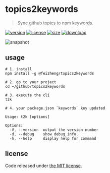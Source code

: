 # topics2keywords
> Sync github topics to npm keywords.

[![version][version-image]][version-url]
[![license][license-image]][license-url]
[![size][size-image]][size-url]
[![download][download-image]][download-url]

![snapshot](https://tva1.sinaimg.cn/large/0081Kckwgy1gkeeogrdfjj30sm0emaxq.jpg)

## usage
```shell
# 1. install
npm install -g @feizheng/topics2keywords

# 2. go to your project
cd ~/github/topics2keywords

# 3. execute the cli
t2k

# 4. your package.json `keywords` key updated
```

~~~
Usage: t2k [options]

Options:
  -V, --version  output the version number
  -d, --debug    show debug info.
  -h, --help     display help for command
~~~

## license
Code released under [the MIT license](https://github.com/afeiship/topics2keywords/blob/master/LICENSE.txt).

[version-image]: https://img.shields.io/npm/v/@feizheng/topics2keywords
[version-url]: https://npmjs.org/package/@feizheng/topics2keywords

[license-image]: https://img.shields.io/npm/l/@feizheng/topics2keywords
[license-url]: https://github.com/afeiship/topics2keywords/blob/master/LICENSE.txt

[size-image]: https://img.shields.io/bundlephobia/minzip/@feizheng/topics2keywords
[size-url]: https://github.com/afeiship/topics2keywords/blob/master/dist/topics2keywords.min.js

[download-image]: https://img.shields.io/npm/dm/@feizheng/topics2keywords
[download-url]: https://www.npmjs.com/package/@feizheng/topics2keywords
